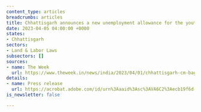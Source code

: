 ```yaml
---
content_type: articles
breadcrumbs: articles
title: Chhattisgarh announces a new unemployment allowance for the youth in the state
date: 2023-04-05 04:00:00 +0000
states:
- Chhattisgarh
sectors:
- Land & Labor Laws
subsectors: []
sources:
- name: The Week
  url: https://www.theweek.in/news/india/2023/04/01/chhattisgarh-cm-baghel-launches-unemployment-allowance-scheme-socio-economic-survey.html
details:
- name: Press release
  url: https://acrobat.adobe.com/id/urn%3Aaaid%3Asc%3AVA6C2%3Aecb19f6d-1e7d-4fde-a0e3-c6f1d82482b7/?locale=en-US&viewer%21megaVerb=group-discover&filetype=application%2Fpdf
is_newsletter: false

---
```

